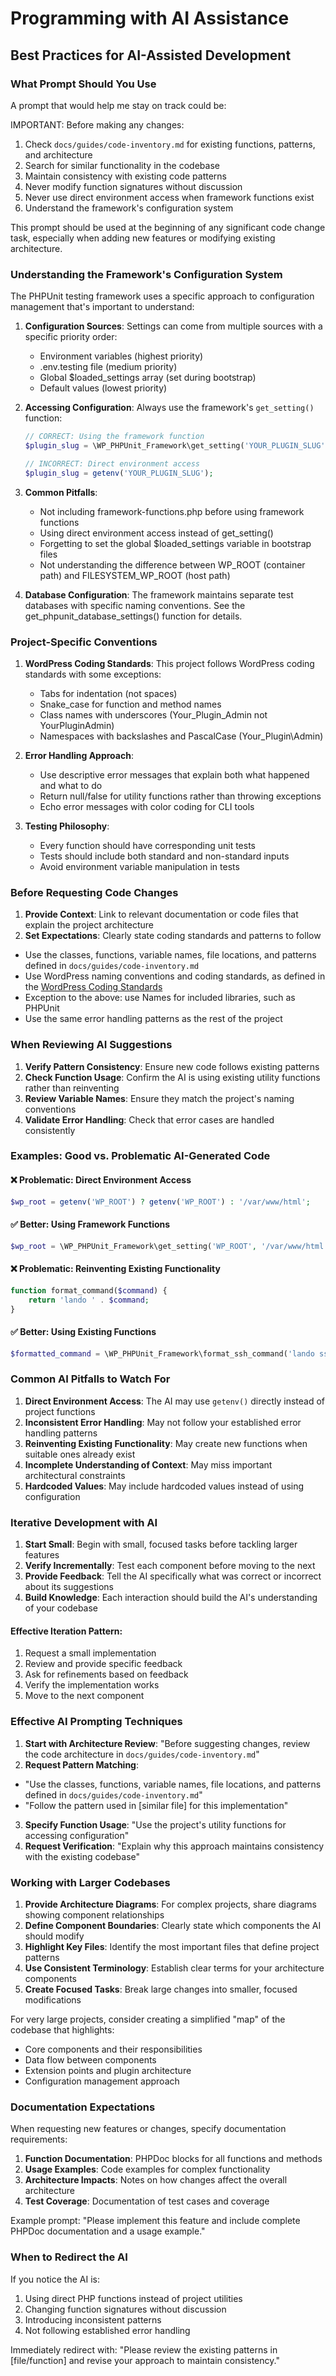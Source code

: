 # Programming with AI Assistance

## Best Practices for AI-Assisted Development

### What Prompt Should You Use
A prompt that would help me stay on track could be:

IMPORTANT: Before making any changes:
1. Check `docs/guides/code-inventory.md` for existing functions, patterns, and architecture
2. Search for similar functionality in the codebase
3. Maintain consistency with existing code patterns
4. Never modify function signatures without discussion
5. Never use direct environment access when framework functions exist
6. Understand the framework's configuration system

This prompt should be used at the beginning of any significant code change task, especially when adding new features or modifying existing architecture.

### Understanding the Framework's Configuration System

The PHPUnit testing framework uses a specific approach to configuration management that's important to understand:

1. **Configuration Sources**: Settings can come from multiple sources with a specific priority order:
   - Environment variables (highest priority)
   - .env.testing file (medium priority)
   - Global $loaded_settings array (set during bootstrap)
   - Default values (lowest priority)

2. **Accessing Configuration**: Always use the framework's `get_setting()` function:
   ```php
   // CORRECT: Using the framework function
   $plugin_slug = \WP_PHPUnit_Framework\get_setting('YOUR_PLUGIN_SLUG', 'default-value');
   
   // INCORRECT: Direct environment access
   $plugin_slug = getenv('YOUR_PLUGIN_SLUG');
   ```

3. **Common Pitfalls**:
   - Not including framework-functions.php before using framework functions
   - Using direct environment access instead of get_setting()
   - Forgetting to set the global $loaded_settings variable in bootstrap files
   - Not understanding the difference between WP_ROOT (container path) and FILESYSTEM_WP_ROOT (host path)

4. **Database Configuration**: The framework maintains separate test databases with specific naming conventions. See the get_phpunit_database_settings() function for details.

### Project-Specific Conventions

1. **WordPress Coding Standards**: This project follows WordPress coding standards with some exceptions:
   - Tabs for indentation (not spaces)
   - Snake_case for function and method names
   - Class names with underscores (Your_Plugin_Admin not YourPluginAdmin)
   - Namespaces with backslashes and PascalCase (Your_Plugin\Admin)

2. **Error Handling Approach**:
   - Use descriptive error messages that explain both what happened and what to do
   - Return null/false for utility functions rather than throwing exceptions
   - Echo error messages with color coding for CLI tools

3. **Testing Philosophy**:
   - Every function should have corresponding unit tests
   - Tests should include both standard and non-standard inputs
   - Avoid environment variable manipulation in tests

### Before Requesting Code Changes

1. **Provide Context**: Link to relevant documentation or code files that explain the project architecture
2. **Set Expectations**: Clearly state coding standards and patterns to follow
- Use the classes, functions, variable names, file locations, and patterns defined in `docs/guides/code-inventory.md`
- Use WordPress naming conventions and coding standards, as defined in the [WordPress Coding Standards](https://developer.wordpress.org/coding-standards/wordpress-coding-standards/)
- Exception to the above: use Names for included libraries, such as PHPUnit
- Use the same error handling patterns as the rest of the project

### When Reviewing AI Suggestions

1. **Verify Pattern Consistency**: Ensure new code follows existing patterns
2. **Check Function Usage**: Confirm the AI is using existing utility functions rather than reinventing
3. **Review Variable Names**: Ensure they match the project's naming conventions
4. **Validate Error Handling**: Check that error cases are handled consistently

### Examples: Good vs. Problematic AI-Generated Code

#### ❌ Problematic: Direct Environment Access
```php
$wp_root = getenv('WP_ROOT') ? getenv('WP_ROOT') : '/var/www/html';
```

#### ✅ Better: Using Framework Functions
```php
$wp_root = \WP_PHPUnit_Framework\get_setting('WP_ROOT', '/var/www/html');
```

#### ❌ Problematic: Reinventing Existing Functionality
```php
function format_command($command) {
    return 'lando ' . $command;
}
```

#### ✅ Better: Using Existing Functions
```php
$formatted_command = \WP_PHPUnit_Framework\format_ssh_command('lando ssh', $command);
```

### Common AI Pitfalls to Watch For

1. **Direct Environment Access**: The AI may use `getenv()` directly instead of project functions
2. **Inconsistent Error Handling**: May not follow your established error handling patterns
3. **Reinventing Existing Functionality**: May create new functions when suitable ones already exist
4. **Incomplete Understanding of Context**: May miss important architectural constraints
5. **Hardcoded Values**: May include hardcoded values instead of using configuration

### Iterative Development with AI

1. **Start Small**: Begin with small, focused tasks before tackling larger features
2. **Verify Incrementally**: Test each component before moving to the next
3. **Provide Feedback**: Tell the AI specifically what was correct or incorrect about its suggestions
4. **Build Knowledge**: Each interaction should build the AI's understanding of your codebase

#### Effective Iteration Pattern:
1. Request a small implementation
2. Review and provide specific feedback
3. Ask for refinements based on feedback
4. Verify the implementation works
5. Move to the next component

### Effective AI Prompting Techniques

1. **Start with Architecture Review**: "Before suggesting changes, review the code architecture in `docs/guides/code-inventory.md`"
2. **Request Pattern Matching**:
- "Use the classes, functions, variable names, file locations, and patterns defined in `docs/guides/code-inventory.md`"
- "Follow the pattern used in [similar file] for this implementation"
3. **Specify Function Usage**: "Use the project's utility functions for accessing configuration"
4. **Request Verification**: "Explain why this approach maintains consistency with the existing codebase"

### Working with Larger Codebases

1. **Provide Architecture Diagrams**: For complex projects, share diagrams showing component relationships
2. **Define Component Boundaries**: Clearly state which components the AI should modify
3. **Highlight Key Files**: Identify the most important files that define project patterns
4. **Use Consistent Terminology**: Establish clear terms for your architecture components
5. **Create Focused Tasks**: Break large changes into smaller, focused modifications

For very large projects, consider creating a simplified "map" of the codebase that highlights:
- Core components and their responsibilities
- Data flow between components
- Extension points and plugin architecture
- Configuration management approach

### Documentation Expectations

When requesting new features or changes, specify documentation requirements:
1. **Function Documentation**: PHPDoc blocks for all functions and methods
2. **Usage Examples**: Code examples for complex functionality
3. **Architecture Impacts**: Notes on how changes affect the overall architecture
4. **Test Coverage**: Documentation of test cases and coverage

Example prompt: "Please implement this feature and include complete PHPDoc documentation and a usage example."

### When to Redirect the AI

If you notice the AI is:
1. Using direct PHP functions instead of project utilities
2. Changing function signatures without discussion
3. Introducing inconsistent patterns
4. Not following established error handling

Immediately redirect with: "Please review the existing patterns in [file/function] and revise your approach to maintain consistency."
